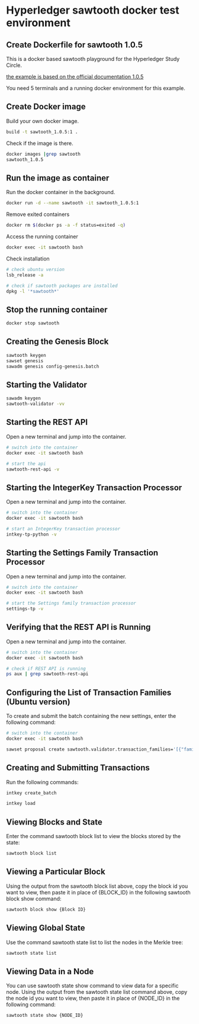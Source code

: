 # Hyperledger sawtooth docker test environment
## Create Dockerfile for sawtooth 1.0.5

This is a docker based sawtooth playground for the Hyperledger Study Circle.

[the example is based on the official documentation 1.0.5](https://sawtooth.hyperledger.org/docs/core/releases/1.0.5/app_developers_guide/ubuntu.html#installing-sawtooth)

You need 5 terminals and a running docker environment for this example.

## Create Docker image
Build your own docker image.
```bash
build -t sawtooth_1.0.5:1 .
```

Check if the image is there.
```bash
docker images |grep sawtooth
sawtooth_1.0.5
```

##  Run the image as container
Run the docker container in the background.
```bash
docker run -d --name sawtooth -it sawtooth_1.0.5:1
```

Remove exited containers
```bash
docker rm $(docker ps -a -f status=exited -q)
```

Access the running container
```bash
docker exec -it sawtooth bash
```

Check installation
```bash
# check ubuntu version
lsb_release -a

# check if sawtooth packages are installed
dpkg -l '*sawtooth*'
```

## Stop the running container
```bash
docker stop sawtooth  
``` 

## Creating the Genesis Block

```bash
sawtooth keygen
sawset genesis
sawadm genesis config-genesis.batch
```

## Starting the Validator
```bash
sawadm keygen
sawtooth-validator -vv
```

## Starting the REST API
Open a new terminal and jump into the container.
```bash
# switch into the container
docker exec -it sawtooth bash

# start the api
sawtooth-rest-api -v
```

## Starting the IntegerKey Transaction Processor
Open a new terminal and jump into the container.
```bash 
# switch into the container
docker exec -it sawtooth bash

# start an IntegerKey transaction processor
intkey-tp-python -v
```

## Starting the Settings Family Transaction Processor
Open a new terminal and jump into the container.
```bash 
# switch into the container
docker exec -it sawtooth bash

# start the Settings family transaction processor
settings-tp -v
```

## Verifying that the REST API is Running
Open a new terminal and jump into the container.
```bash
# switch into the container
docker exec -it sawtooth bash

# check if REST API is running
ps aux | grep sawtooth-rest-api
```

## Configuring the List of Transaction Families (Ubuntu version)
To create and submit the batch containing the new settings, enter the following command:

```bash
# switch into the container
docker exec -it sawtooth bash

sawset proposal create sawtooth.validator.transaction_families='[{"family": "intkey", "version": "1.0"}, {"family":"sawtooth_settings", "version":"1.0"}]'
```

## Creating and Submitting Transactions

Run the following commands:
```bash 
intkey create_batch

intkey load
```

## Viewing Blocks and State
Enter the command sawtooth block list to view the blocks stored by the state:
```bash
sawtooth block list

```

## Viewing a Particular Block
Using the output from the sawtooth block list above, copy the block id you want to view, then paste it in place of {BLOCK_ID} in the following sawtooth block show command:
```bash 
sawtooth block show {Block ID}
```

## Viewing Global State
Use the command sawtooth state list to list the nodes in the Merkle tree:
```bash
sawtooth state list
```

## Viewing Data in a Node
You can use sawtooth state show command to view data for a specific node. Using the output from the sawtooth state list command above, copy the node id you want to view, then paste it in place of {NODE_ID} in the following command:
```bash
sawtooth state show {NODE_ID}
```
